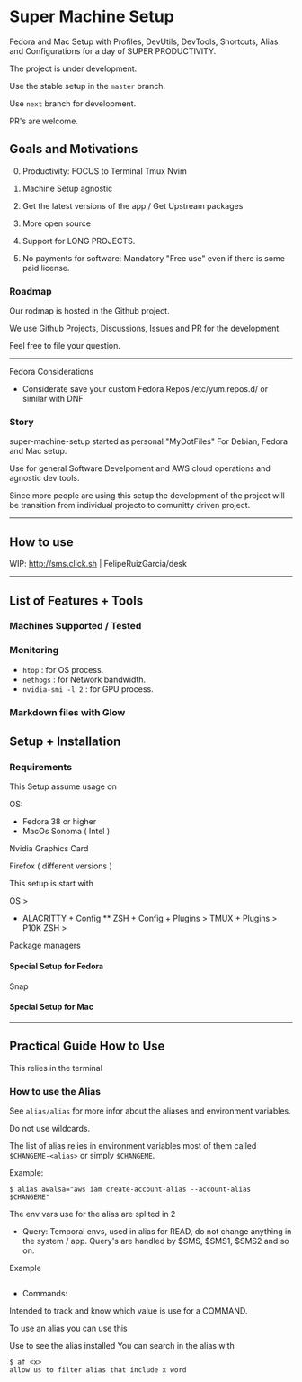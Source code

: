 # Super Machine Setup

Fedora and Mac Setup with
Profiles, DevUtils, DevTools, Shortcuts, Alias and Configurations
for a day of SUPER PRODUCTIVITY.

The project is under development.

Use the stable setup in the `master` branch.

Use `next` branch for development.

PR's are welcome.

## Goals and Motivations

0. Productivity: FOCUS to Terminal Tmux Nvim

1. Machine Setup agnostic

2. Get the latest versions of the app /
Get Upstream packages

3. More open source

4. Support for LONG PROJECTS.

999. No payments for software: Mandatory "Free use"
even if there is some paid license.

### Roadmap

Our rodmap is hosted in the Github project.

We use Github Projects, Discussions,
Issues and PR for the development.

Feel free to file your question.

---

Fedora Considerations

* Considerate save your custom Fedora Repos /etc/yum.repos.d/ or similar with DNF

### Story

super-machine-setup started as personal "MyDotFiles"
For Debian, Fedora and Mac setup.

Use for general Software Develpoment and
AWS cloud operations and agnostic dev tools.

Since more people are using this setup
the development of the project will be
transition from individual projecto to
comunitty driven project.

----

## How to use

WIP:
http://sms.click.sh | FelipeRuizGarcia/desk

---

## List of Features + Tools


### Machines Supported / Tested


### Monitoring
* `htop` : for OS process.
* `nethogs` : for Network bandwidth.
* `nvidia-smi -l 2` : for GPU process.

### Markdown files with Glow


## Setup + Installation

### Requirements

This Setup assume usage on

OS:
* Fedora 38 or higher
* MacOs Sonoma ( Intel )

Nvidia Graphics Card

Firefox ( different versions )


This setup is start with 

OS >
* ALACRITTY + Config
** ZSH + Config + Plugins
        > TMUX + Plugins > P10K
ZSH > 

Package managers

#### Special Setup for Fedora

Snap

#### Special Setup for Mac

----

## Practical Guide How to Use

This relies in the terminal

### How to use the Alias

See `alias/alias` for more infor about the aliases and environment variables.

Do not use wildcards.

The list of alias relies in environment variables
most of them called `$CHANGEME-<alias>` or simply `$CHANGEME`.

Example:
```
$ alias awalsa="aws iam create-account-alias --account-alias $CHANGEME"

```

The env vars use for the alias are splited in 2

* Query: Temporal envs, used in alias for READ, do not change anything in the system / app.
    Query's are handled by $SMS, $SMS1, $SMS2 and so on.

Example
```

```

* Commands:

Intended to track and know which value is use for a COMMAND.

To use an alias you can use this

Use to see the alias installed
You can search in the alias with

    $ af <x>
    allow us to filter alias that include x word
